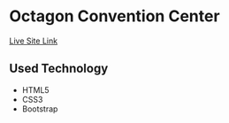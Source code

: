 # Octagon Convention Center

[Live Site Link](https://octagon-convention-center.netlify.app/)

## Used Technology

* HTML5
* CSS3
* Bootstrap